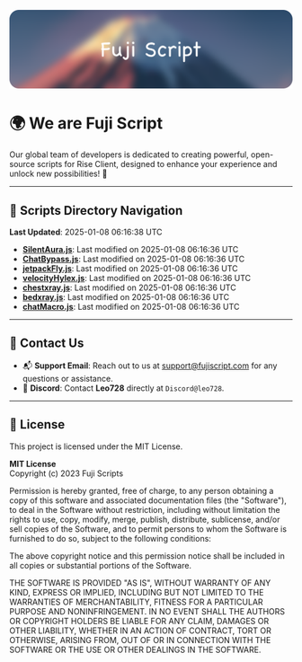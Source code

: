 ![Banner](.github/b.webp)

# 🌍 **We are Fuji Script**

Our global team of developers is dedicated to creating powerful, open-source scripts for Rise Client, designed to enhance your experience and unlock new possibilities! 🌟

---
<!-- SCRIPTS_NAVIGATION_START -->
## 📂 **Scripts Directory Navigation**

**Last Updated**: 2025-01-08 06:16:38 UTC

- **[SilentAura.js](scripts/SilentAura.js)**: Last modified on 2025-01-08 06:16:36 UTC
- **[ChatBypass.js](scripts/ChatBypass.js)**: Last modified on 2025-01-08 06:16:36 UTC
- **[jetpackFly.js](scripts/jetpackFly.js)**: Last modified on 2025-01-08 06:16:36 UTC
- **[velocityHylex.js](scripts/velocityHylex.js)**: Last modified on 2025-01-08 06:16:36 UTC
- **[chestxray.js](scripts/chestxray.js)**: Last modified on 2025-01-08 06:16:36 UTC
- **[bedxray.js](scripts/bedxray.js)**: Last modified on 2025-01-08 06:16:36 UTC
- **[chatMacro.js](scripts/chatMacro.js)**: Last modified on 2025-01-08 06:16:36 UTC

<!-- SCRIPTS_NAVIGATION_END -->

---

## 💬 **Contact Us**  
- 📬 **Support Email**: Reach out to us at [support@fujiscript.com](mailto:support@fujiscript.com) for any questions or assistance.  
- 💬 **Discord**: Contact **Leo728** directly at `Discord@leo728`.

---

## 📜 **License**

This project is licensed under the MIT License.  

**MIT License**  
Copyright (c) 2023 Fuji Scripts  

Permission is hereby granted, free of charge, to any person obtaining a copy of this software and associated documentation files (the "Software"), to deal in the Software without restriction, including without limitation the rights to use, copy, modify, merge, publish, distribute, sublicense, and/or sell copies of the Software, and to permit persons to whom the Software is furnished to do so, subject to the following conditions:  

The above copyright notice and this permission notice shall be included in all copies or substantial portions of the Software.  

THE SOFTWARE IS PROVIDED "AS IS", WITHOUT WARRANTY OF ANY KIND, EXPRESS OR IMPLIED, INCLUDING BUT NOT LIMITED TO THE WARRANTIES OF MERCHANTABILITY, FITNESS FOR A PARTICULAR PURPOSE AND NONINFRINGEMENT. IN NO EVENT SHALL THE AUTHORS OR COPYRIGHT HOLDERS BE LIABLE FOR ANY CLAIM, DAMAGES OR OTHER LIABILITY, WHETHER IN AN ACTION OF CONTRACT, TORT OR OTHERWISE, ARISING FROM, OUT OF OR IN CONNECTION WITH THE SOFTWARE OR THE USE OR OTHER DEALINGS IN THE SOFTWARE.  
